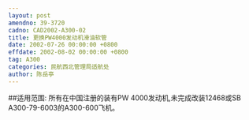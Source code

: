 ```yaml
---
layout: post
amendno: 39-3720
cadno: CAD2002-A300-02
title: 更换PW4000发动机滑油软管
date: 2002-07-26 00:00:00 +0800
effdate: 2002-08-02 00:00:00 +0800
tag: A300
categories: 民航西北管理局适航处
author: 陈岳亭
---
```


##适用范围:
所有在中国注册的装有PW 4000发动机,未完成改装12468或SB A300-79-6003的A300-600飞机。

